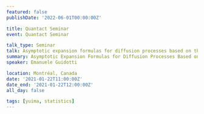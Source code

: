 ```yaml
---
featured: false
publishDate: '2022-06-01T00:00:00Z'

title: Quantact Seminar
event: Quantact Seminar

talk_type: Seminar
talk: Asymptotic expansion formulas for diffusion processes based on the perturbation method
summary: Asymptotic Expansion Formulas for Diffusion Processes Based on the Perturbation Method
speaker: Emanuele Guidotti

location: Montréal, Canada
date: '2021-01-22T11:00:00Z'
date_end: '2021-01-22T12:00:00Z'
all_day: false

tags: [yuima, statistics]
---
```

